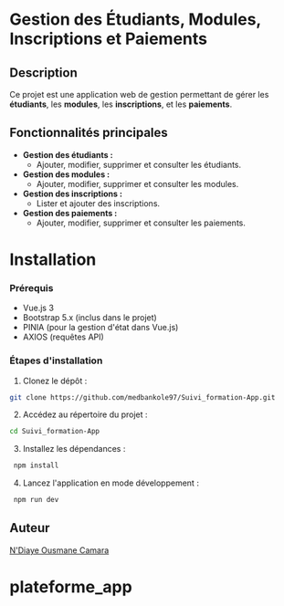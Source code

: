 # Gestion des Étudiants, Modules, Inscriptions et Paiements

## Description
Ce projet est une application web de gestion permettant de gérer les **étudiants**, les **modules**, les **inscriptions**, et les **paiements**.  

## Fonctionnalités principales
- **Gestion des étudiants :**
  - Ajouter, modifier, supprimer et consulter les étudiants.
- **Gestion des modules :**
  - Ajouter, modifier, supprimer et consulter les modules.
- **Gestion des inscriptions :**
  - Lister et ajouter des inscriptions.
- **Gestion des paiements :**
  - Ajouter, modifier, supprimer et consulter les paiements.

# Installation

### Prérequis
- Vue.js 3 
- Bootstrap 5.x (inclus dans le projet)
- PINIA  (pour la gestion d'état dans Vue.js)
- AXIOS (requêtes API)


### Étapes d'installation

1. Clonez le dépôt :

```bash
git clone https://github.com/medbankole97/Suivi_formation-App.git
```

2. Accédez au répertoire du projet :

```bash
cd Suivi_formation-App
```

3. Installez les dépendances :

```bash
 npm install
 ```

4. Lancez l'application en mode développement :

```bash
 npm run dev
```
##  Auteur
[N'Diaye Ousmane Camara](https://github.com/NdiayeOusmanaCamara)


# plateforme_app
